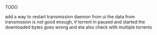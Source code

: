 TODO

add a way to restart transmission daemon from ui
the data from transmission is not good enough, if torrent in paused and started the downloaded bytes goes wrong and eta also
check with multiple torrents
